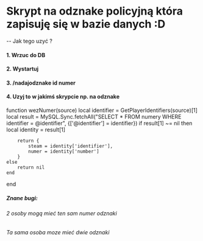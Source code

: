 # Skrypt na odznake policyjną która zapisuję się w bazie danych :D



-- Jak tego uzyć ?

#### 1. Wrzuc do DB
#### 2. Wystartuj
#### 3. /nadajodznake id numer
#### 4. Uzyj to w jakimś skrypcie np. na odznake 

function wezNumer(source)
    local identifier = GetPlayerIdentifiers(source)[1]
    local result = MySQL.Sync.fetchAll("SELECT * FROM numery WHERE identifier = @identifier", {['@identifier'] = identifier})
    if result[1] ~= nil then
        local identity = result[1]

        return {
            steam = identity['identifier'],
            numer = identity['number']
        }
    else
        return nil
    end
end

##### Znane bugi:

###### 2 osoby mogą mieć ten sam numer odznaki
###### Ta sama osoba moze mieć dwie odznaki
